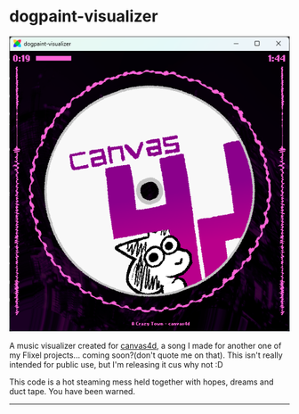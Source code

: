 # dogpaint-visualizer

![](showcase.png)

A music visualizer created for [canvas4d](https://www.youtube.com/watch?v=iqknD7Vse_Y), a song I made for another one of my Flixel projects... coming soon?(don't quote me on that).
This isn't really intended for public use, but I'm releasing it cus why not :D

This code is a hot steaming mess held together with hopes, dreams and duct tape. You have been warned.

---

